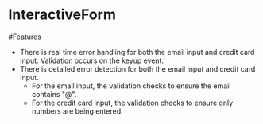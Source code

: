 # InteractiveForm

#Features
- There is real time error handling for both the email input and credit card input. Validation occurs on the keyup event.
- There is detailed error detection for both the email input and credit card input. 
  - For the email input, the validation checks to ensure the email contains "@".
  - For the credit card input, the validation checks to ensure only numbers are being entered.
